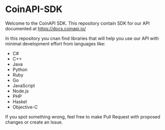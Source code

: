 # CoinAPI-SDK

Welcome to the CoinAPI SDK. This repository contain SDK for our API documented at https://docs.coinapi.io/ 

In this repository you cnan find libraries that will help you use our API with minimal development effort from languages like:
 * C#
 * C++
 * Java
 * Python
 * Ruby
 * Go
 * JavaScript
 * Node.js
 * PHP
 * Haskel
 * Objective-C

If you spot something wrong, feel free to make Pull Request with proposed changes or create an Issue.

